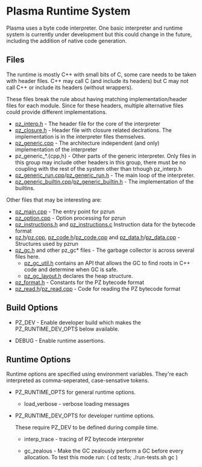 # Plasma Runtime System

Plasma uses a byte code interpreter.  One basic interpreter and runtime
system is currently under development but this could change in the future,
including the addition of native code generation.

## Files

The runtime is mostly C++ with small bits of C, some care needs to be taken
with header files.  C++ may call C (and include its headers) but C may not
call C++ or include its headers (without wrappers).

These files break the rule about having matching implementation/header files
for each module.  Since for these headers, multiple alternative files could
provide different implementations.

* [pz\_interp.h](pz\_interp.h) - The header file for the core of the
                                 interpreter
* [pz\_closure.h](pz\_closure.h) - Header file with closure related
                                   declrations.  The implementation is in
                                   the interpreter files themselves.
* [pz\_generic.cpp](pz\_generic.cpp) - The architecture independent (and only)
                                       implementation of the interpreter
* pz\_generic\_\*.{cpp,h} - Other parts of the generic interpreter.  Only files
                            in this group may include other headers in this
                            group, there must be no coupling with the rest of
                            the system other than trhough pz_interp.h
* [pz\_generic\_run.cpp](pz\_generic\_run.cpp)/[pz\_generic\_run.h](pz\_generic\_run.h) - The main loop of the interpreter.
* [pz\_generic\_builtin.cpp](pz\_generic\_builtin.cpp)/[pz\_generic\_builtin.h](pz\_generic\_builtin.h) - The implementation of the builtins.

Other files that may be interesting are:

* [pz\_main.cpp](pz\_main.cpp) - The entry point for pzrun
* [pz\_option.cpp](pz\_option.cpp) - Option processing for pzrun
* [pz\_instructions.h](pz\_instructions.h) and
  [pz\_instructions.c](pz\_instructions.c)
  Instruction data for the bytecode format
* [pz.h](pz.h)/[pz.cpp](pz.cpp),
  [pz\_code.h](pz\_code.h)/[pz\_code.cpp](pz\_code.cpp) and
  [pz\_data.h](pz\_data.h)/[pz\_data.cpp](pz\_data.cpp) -
  Structures used by pzrun
* [pz\_gc.h](pz\_gc.h) and other pz\_gc\* files - The garbage collector is
  across several files here.
  - [pz\_gc\_util.h](pz\_gc\_util.h) contains an API that allows the GC to
    find roots in C++ code and determine when GC is safe.
  - [pz\_gc\_layout.h](pz\_gc\_layout.h) declares the heap structure.
* [pz\_format.h](pz\_format.h) - Constants for the PZ bytecode format
* [pz\_read.h](pz\_read.h)/[pz\_read.cpp](pz\_read.cpp) -
  Code for reading the PZ bytecode format

## Build Options

 * PZ\_DEV - Enable developer build which makes the PZ\_RUNTIME\_DEV\_OPTS
   below available.

 * DEBUG - Enable runtime assertions.

## Runtime Options

Runtime options are specified using environment variables.  They're each
interpreted as comma-seperated, case-sensative tokens.

 * PZ\_RUNTIME\_OPTS for general runtime options.

   * load\_verbose - verbose loading messages

 * PZ\_RUNTIME\_DEV\_OPTS for developer runtime options.
   
   These require PZ\_DEV to be defined during compile time.

   * interp\_trace - tracing of PZ bytecode interpreter

   * gc\_zealous - Make the GC zealously perform a GC before every
                   allocation.  To test this mode run:
                   ( cd tests; ./run-tests.sh gc )

